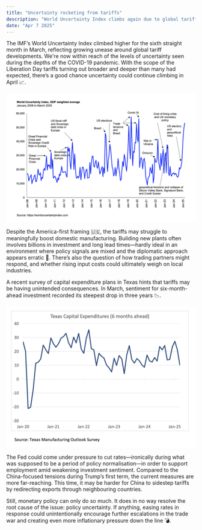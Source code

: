 ```yaml
---
title: "Uncertainty rocketing from tariffs"
description: "World Uncertainty Index climbs again due to global tariffs but should the Fed step in?"
date: "Apr 7 2025"
---
```


The IMF’s World Uncertainty Index climbed higher for the sixth straight month in March, reflecting growing unease around global tariff developments. We're now within reach of the levels of uncertainty seen during the depths of the COVID-19 pandemic. With the scope of the Liberation Day tariffs turning out broader and deeper than many had expected, there’s a good chance uncertainty could continue climbing in April 📈.

![wui_mar2025](./wui_mar25.png)

Despite the America-first framing 🇺🇸, the tariffs may struggle to meaningfully boost domestic manufacturing. Building new plants often involves billions in investment and long lead times—hardly ideal in an environment where policy signals are mixed and the diplomatic approach appears erratic 🤷. There’s also the question of how trading partners might respond, and whether rising input costs could ultimately weigh on local industries.

A recent survey of capital expenditure plans in Texas hints that tariffs may be having unintended consequences. In March, sentiment for six-month-ahead investment recorded its steepest drop in three years 📉.

![texas_capex](./texas_capex.png)

The Fed could come under pressure to cut rates—ironically during what was supposed to be a period of policy normalisation—in order to support employment amid weakening investment sentiment. Compared to the China-focused tensions during Trump’s first term, the current measures are more far-reaching. This time, it may be harder for China to sidestep tariffs by redirecting exports through neighbouring countries.

Still, monetary policy can only do so much. It does in no way resolve the root cause of the issue: policy uncertainty. If anything, easing rates in response could unintentionally encourage further escalations in the trade war and creating even more inflationary pressure down the line 💣.